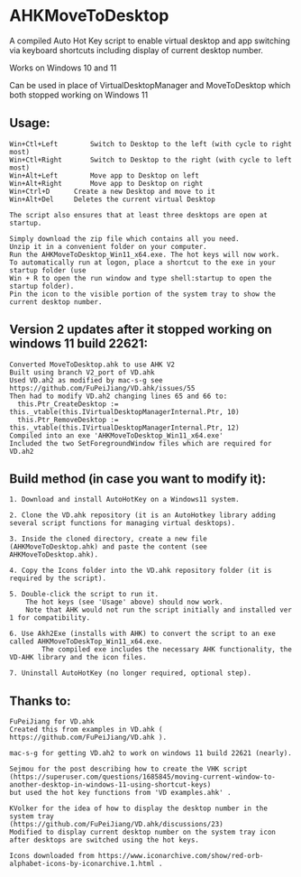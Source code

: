  # AHKMoveToDesktop
 A compiled Auto Hot Key script to enable virtual desktop and app switching via keyboard shortcuts including display of current desktop number.

 Works on Windows 10 and 11 
 
 Can be used in place of VirtualDesktopManager and MoveToDesktop which both stopped working on Windows 11
 
 ## Usage:
 
    Win+Ctl+Left		Switch to Desktop to the left (with cycle to right most)
    Win+Ctl+Right		Switch to Desktop to the right (with cycle to left most)
    Win+Alt+Left		Move app to Desktop on left
    Win+Alt+Right		Move app to Desktop on right
	Win+Ctrl+D		Create a new Desktop and move to it
	Win+Alt+Del		Deletes the current virtual Desktop
    
    The script also ensures that at least three desktops are open at startup.

    Simply download the zip file which contains all you need. 
	Unzip it in a convenient folder on your computer.
	Run the AHKMoveToDesktop_Win11_x64.exe. The hot keys will now work.
    To automatically run at logon, place a shortcut to the exe in your startup folder (use
	Win + R to open the run window and type shell:startup to open the startup folder).
    Pin the icon to the visible portion of the system tray to show the current desktop number.

 ## Version 2 updates after it stopped working on windows 11 build 22621:
	Converted MoveToDesktop.ahk to use AHK V2
	Built using branch V2_port of VD.ahk
	Used VD.ah2 as modified by mac-s-g see https://github.com/FuPeiJiang/VD.ahk/issues/55
	Then had to modify VD.ah2 changing lines 65 and 66 to:
	  this.Ptr_CreateDesktop := this._vtable(this.IVirtualDesktopManagerInternal.Ptr, 10)
	  this.Ptr_RemoveDesktop := this._vtable(this.IVirtualDesktopManagerInternal.Ptr, 12)
	Compiled into an exe 'AHKMoveToDesktop_Win11_x64.exe'
	Included the two SetForegroundWindow files which are required for VD.ah2
	
 ## Build method (in case you want to modify it):
 
	1. Download and install AutoHotKey on a Windows11 system.
	
	2. Clone the VD.ahk repository (it is an AutoHotkey library adding several script functions for managing virtual desktops).
	
	3. Inside the cloned directory, create a new file (AHKMoveToDesktop.ahk) and paste the content (see AHKMoveToDesktop.ahk).
	
	4. Copy the Icons folder into the VD.ahk repository folder (it is required by the script).
	
	5. Double-click the script to run it. 
		The hot keys (see 'Usage' above) should now work. 
		Note that AHK would not run the script initially and installed ver 1 for compatibility.
	
	6. Use Akh2Exe (installs with AHK) to convert the script to an exe called AHKMoveToDeskTop_Win11_x64.exe. 
        	The compiled exe includes the necessary AHK functionality, the VD-AHK library and the icon files.
	
	7. Uninstall AutoHotKey (no longer required, optional step).
	
 ## Thanks to:
 
	FuPeiJiang for VD.ahk
	Created this from examples in VD.ahk ( https://github.com/FuPeiJiang/VD.ahk ).

	mac-s-g for getting VD.ah2 to work on windows 11 build 22621 (nearly).

	Sejmou for the post describing how to create the VHK script 
	(https://superuser.com/questions/1685845/moving-current-window-to-another-desktop-in-windows-11-using-shortcut-keys)
	but used the hot key functions from 'VD examples.ahk' .
	
	KVolker for the idea of how to display the desktop number in the system tray 
	(https://github.com/FuPeiJiang/VD.ahk/discussions/23)
	Modified to display current desktop number on the system tray icon after desktops are switched using the hot keys.

    Icons downloaded from https://www.iconarchive.com/show/red-orb-alphabet-icons-by-iconarchive.1.html .
#
